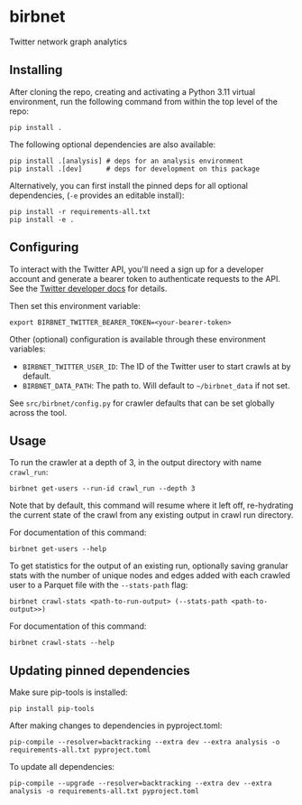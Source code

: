 # birbnet
Twitter network graph analytics

## Installing

After cloning the repo, creating and activating a Python 3.11 virtual
environment, run the following command from within the top level of the repo:

    pip install .

The following optional dependencies are also available:

    pip install .[analysis] # deps for an analysis environment
    pip install .[dev]      # deps for development on this package


Alternatively, you can first install the pinned deps for all optional
dependencies, (`-e` provides an editable install):

    pip install -r requirements-all.txt
    pip install -e .


## Configuring

To interact with the Twitter API, you'll need a sign up for a developer account
and generate a bearer token to authenticate requests to the API. See the
[Twitter developer
docs](https://developer.twitter.com/en/docs/authentication/oauth-2-0/bearer-tokens)
for details.

Then set this environment variable:

    export BIRBNET_TWITTER_BEARER_TOKEN=<your-bearer-token>

Other (optional) configuration is available through these environment variables:

- `BIRBNET_TWITTER_USER_ID`: The ID of the Twitter user to start crawls at by default.
- `BIRBNET_DATA_PATH`: The path to. Will default to `~/birbnet_data` if not set.

See `src/birbnet/config.py` for crawler defaults that can be set globally across
the tool.


## Usage

To run the crawler at a depth of 3, in the output directory with name `crawl_run`:

    birbnet get-users --run-id crawl_run --depth 3

Note that by default, this command will resume where it left off, re-hydrating
the current state of the crawl from any existing output in crawl run directory.

For documentation of this command:

    birbnet get-users --help

To get statistics for the output of an existing run, optionally saving granular
stats with the number of unique nodes and edges added with each crawled user to
a Parquet file with the `--stats-path` flag:

    birbnet crawl-stats <path-to-run-output> (--stats-path <path-to-output>>)

For documentation of this command:

    birbnet crawl-stats --help


## Updating pinned dependencies

Make sure pip-tools is installed:

    pip install pip-tools

After making changes to dependencies in pyproject.toml:

    pip-compile --resolver=backtracking --extra dev --extra analysis -o requirements-all.txt pyproject.toml


To update all dependencies:

    pip-compile --upgrade --resolver=backtracking --extra dev --extra analysis -o requirements-all.txt pyproject.toml
